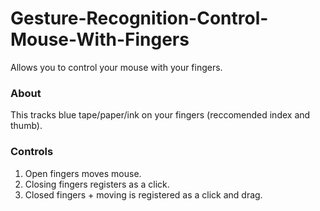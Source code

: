 # Gesture-Recognition-Control-Mouse-With-Fingers
Allows you to control your mouse with your fingers.

### About
This tracks blue tape/paper/ink on your fingers (reccomended index and thumb). 

### Controls
1. Open fingers moves mouse.
2. Closing fingers registers as a click.
3. Closed fingers + moving is registered as a click and drag. 
